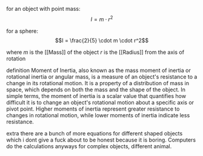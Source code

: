
for an object with point mass:
$$I = m \cdot r^2$$

for a sphere:
$$I = \frac{2}{5} \cdot m \cdot r^2$$

where
	$m$ is the [[Mass]] of the object
	$r$ is the [[Radius]] from the axis of rotation

definition
	Moment of Inertia, also known as the mass moment of inertia or rotational inertia or angular mass, is a measure of an object's resistance to a change in its rotational motion. It is a property of a distribution of mass in space, which depends on both the mass and the shape of the object. In simple terms, the moment of inertia is a scalar value that quantifies how difficult it is to change an object's rotational motion about a specific axis or pivot point. Higher moments of inertia represent greater resistance to changes in rotational motion, while lower moments of inertia indicate less resistance.

extra
	there are a bunch of more equations for different shaped objects which i dont give a fuck about to be honest because it is boring. Computers do the calculations anyways for complex objects, different animal.